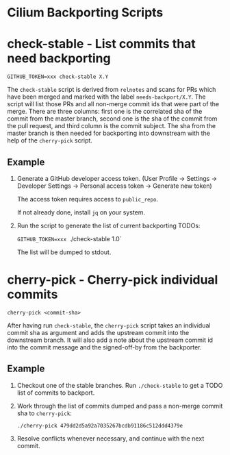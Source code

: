 Cilium Backporting Scripts
==========================

# check-stable - List commits that need backporting

`GITHUB_TOKEN=xxx check-stable X.Y`

The `check-stable` script is derived from `relnotes` and scans for PRs which
have been merged and marked with the label `needs-backport/X.Y`. The
script will list those PRs and all non-merge commit ids that were part of the
merge. There are three columns: first one is the correlated sha of the commit
from the master branch, second one is the sha of the commit from the pull
request, and third column is the commit subject. The sha from the master
branch is then needed for backporting into downstream with the help of the
`cherry-pick` script.

## Example

1. Generate a GitHub developer access token. (User Profile -> Settings ->
   Developer Settings -> Personal access token -> Generate new token)

   The access token requires access to `public_repo`.

   If not already done, install `jq` on your system.

2. Run the script to generate the list of current backporting TODOs:

   `GITHUB_TOKEN=xxx `./check-stable 1.0`

   The list will be dumped to stdout.

# cherry-pick - Cherry-pick individual commits

`cherry-pick <commit-sha>`

After having run `check-stable`, the `cherry-pick` script takes an individual
commit sha as argument and adds the upstream commit into the downstream branch.
It will also add a note about the upstream commit id into the commit message
and the signed-off-by from the backporter.

## Example

1. Checkout one of the stable branches. Run `./check-stable` to get a TODO
   list of commits to backport.

2. Work through the list of commits dumped and pass a non-merge commit sha
   to `cherry-pick`:

   `./cherry-pick 479dd2d5a92a7035267bcdb91186c512ddd4379e`

3. Resolve conflicts whenever necessary, and continue with the next commit.
